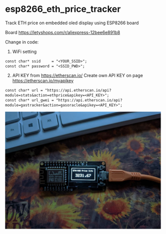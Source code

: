 # esp8266_eth_price_tracker
Track ETH price on embedded oled display using ESP8266 board

Board https://letyshops.com/r/aliexpress-12bee6e891b8

Change in code:

1. WiFi setting
```
const char* ssid     = "<YOUR_SSID>";
const char* password = "<SSID_PWD>";
```

2. API KEY from https://etherscan.io/
Create own API KEY on page https://etherscan.io/myapikey
```
const char* url = "https://api.etherscan.io/api?module=stats&action=ethprice&apikey=<API_KEY>";
const char* url_gwei = "https://api.etherscan.io/api?module=gastracker&action=gasoracle&apikey=<API_KEY>";
```

![Board view](esp_image.jpg)
